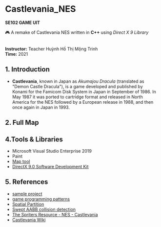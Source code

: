 # Castlevania_NES
**SE102 GAME UIT**


:video_game: A remake of Castlevania NES written in **C++** using *Direct X 9 Library*

<br> **Instructor:** Teacher Huỳnh Hồ Thị Mộng Trinh
<br> **Time:** 2021


## 1. Introduction
- **Castlevania**, known in Japan as *Akumajou Dracula* (translated as "Demon Castle Dracula"), is a game developed and published by Konami for the Famicom Disk System in Japan in September of 1986. In May 1987 it was ported to cartridge format and released in North America for the NES followed by a European release in 1988, and then once again in Japan in 1993.

## 2. Full Map




## 4.Tools & Libraries
- Microsoft Visual Studio Enterprise 2019
- Paint
- [Map tool](https://drive.google.com/file/d/1C7HsVlyAxL5YA0UKXmLY8uy5x0pbaCv6/view?usp=sharing)
- [DirectX 9.0 Software Development Kit](https://www.microsoft.com/en-us/download/details.aspx?id=6812)


## 5. References
- [sample project](https://github.com/dungdna2000/gamedev-intro-tutorials)
- [game programming patterns](http://gameprogrammingpatterns.com/contents.html)
- [Spatial Partition](https://gameprogrammingpatterns.com/spatial-partition.html)
- [Swept AABB collision detection](https://luuthevinh.me/2016/11/xet-va-xu-ly-va-cham-bang-swept-aabb)
- [The Spriters Resource - NES - Castlevania](https://www.spriters-resource.com/nes/cv)
- [Castlevania Wiki](https://castlevania.fandom.com/wiki/Castlevania_(video_game))

